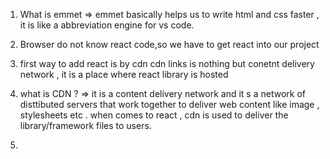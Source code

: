 1. What is emmet
   => emmet basically helps us to write html and css faster , it is like a abbreviation engine for vs code.

2) Browser do not know react code,so we have to get react into our project

3) first way to add react is by cdn
   cdn links is nothing but conetnt delivery network , it is a place where react library is hosted

4) what is CDN ?
   => it is a content delivery network and it s a network of disttibuted servers that work together to deliver web content like image , stylesheets etc . when comes to react , cdn is used to deliver the library/framework files to users.

5)
